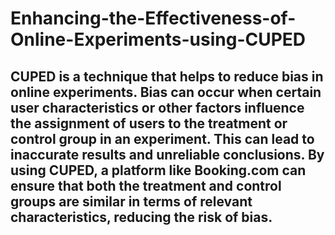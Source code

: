 # Enhancing-the-Effectiveness-of-Online-Experiments-using-CUPED
## CUPED is a technique that helps to reduce bias in online experiments. Bias can occur when certain user characteristics or other factors influence the assignment of users to the treatment or control group in an experiment. This can lead to inaccurate results and unreliable conclusions. By using CUPED, a platform like Booking.com can ensure that both the treatment and control groups are similar in terms of relevant characteristics, reducing the risk of bias.
